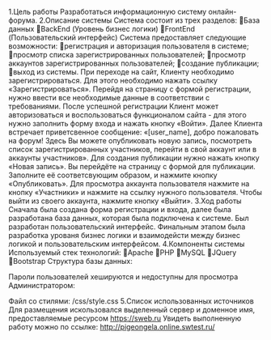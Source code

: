 1.Цель работы
Разработаться информационную систему онлайн-форума.
2.Описание системы
Система состоит из трех разделов:
База данных
BackEnd (Уровень бизнес логики)
FrontEnd (Пользовательский интерфейс)
Система предоставляет следующие возможности:
регистрация и авторизация пользователя в системе;
просмотр списка зарегистрированных пользователей;
просмотр аккаунтов зарегистрированных пользователей;
создание публикации;
выход из системы.
При переходе на сайт, Клиенту необходимо зарегистрироваться. Для этого необходимо нажать ссылку «Зарегистрироваться». Перейдя на страницу с формой регистрации, нужно ввести все необходимые данные в соответствии с требованиями. После успешной регистрации Клиент может авторизоваться и воспользоваться функционалом сайта - для этого нужно заполнить форму входа и нажать кнопку «Войти». Далее Клиента встречает приветсвенное сообщение: 
«[user_name], добро пожаловать на форум!
Здесь Вы можете опубликовать новую запись, посмотреть список зарегистрированных участников,
перейти в свой аккаунт или в аккаунты участников».
Для создания публикации нужно нажать кнопку «Новая запись». Вы перейдёте на страницу с формой для публикации. Заполните её соответсвующим образом, и нажмите кнопку «Опубликовать».
Для просмотра аккаунта пользователя нажмите на кнопку «Участники» и нажмите на ссылку нужного пользователя.
Чтобы выйти из своего аккаунта, нажмите кнопку «Выйти».
3.Ход работы
Сначала была создана форма регистрации и входа, далее была разработана база данных, которая была подключена к системе. Был разработан пользовательский интерфейс. Финальным этапом была разработка урованя бизнес логики и взаимодейсти между бизнес логикой и пользовательским интерфейсом.
4.Компоненты системы
Используемый стек технологий:
Apache
PHP
MySQL
JQuery
Bootstrap
Структура базы данных:

Пароли пользователей хешируются и недоступны для просмотра Администратором:

Файл со стилями: 
/css/style.css
5.Список использованных источников
Для размещения искользовался выделенный сервер и доменное имя, предоставляемые ресурсом https://sweb.ru
Увидеть выполненную работу можно по ссылке: http://pigeongela.online.swtest.ru/

